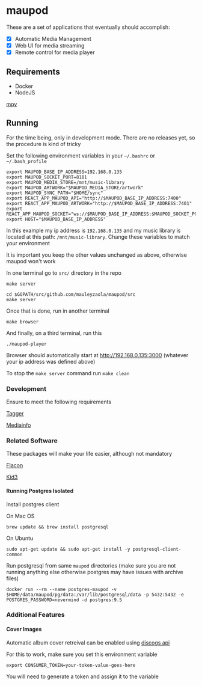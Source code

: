 # maupod

These are a set of applications that eventually should accomplish:

- [x] Automatic Media Management
- [x] Web UI for media streaming
- [x] Remote control for media player

## Requirements

* Docker
* NodeJS

[mpv](src/docs/mpv.md)

## Running

For the time being, only in development mode. There are no releases yet, 
so the procedure is kind of tricky

Set the following environment variables in your `~/.bashrc` or `~/.bash_profile`

```
export MAUPOD_BASE_IP_ADDRESS=192.168.0.135
export MAUPOD_SOCKET_PORT=8181
export MAUPOD_MEDIA_STORE=/mnt/music-library
export MAUPOD_ARTWORK="$MAUPOD_MEDIA_STORE/artwork"
export MAUPOD_SYNC_PATH="$HOME/sync"
export REACT_APP_MAUPOD_API="http://$MAUPOD_BASE_IP_ADDRESS:7400"
export REACT_APP_MAUPOD_ARTWORK="http://$MAUPOD_BASE_IP_ADDRESS:7401"
export REACT_APP_MAUPOD_SOCKET="ws://$MAUPOD_BASE_IP_ADDRESS:$MAUPOD_SOCKET_PORT"
export HOST="$MAUPOD_BASE_IP_ADDRESS"
```

In this example my ip address is `192.168.0.135` and my music library is located at this path: `/mnt/music-library`. Change these variables to match your environment

It is important you keep the other values unchanged as above, otherwise maupod won't work


In one terminal go to `src/` directory in the repo

```
make server
```
```
cd $GOPATH/src/github.com/mauleyzaola/maupod/src
make server
```

Once that is done, run in another terminal
```
make browser
```

And finally, on a third terminal, run this

```
./maupod-player
```

Browser should automatically start at http://192.168.0.135:3000 (whatever your ip address was defined above)

To stop the `make server` command run `make clean`


### Development

Ensure to meet the following requirements

[Tagger](src/pkg/taggers/README.md)

[Mediainfo](src/docs/mediainfo.md)

### Related Software

These packages will make your life easier, although not mandatory

[Flacon](src/docs/flacon.md)

[Kid3](src/docs/kid3.md)

#### Running Postgres Isolated

Install postgres client

On Mac OS
```
brew update && brew install postgresql
```

On Ubuntu
```
sudo apt-get update && sudo apt-get install -y postgresql-client-common
```

Run postgresql from same `maupod` directories (make sure you are not running anything else otherwise postgres may have issues with archive files)

```
docker run --rm --name postgres-maupod -v $HOME/data/maupod/pg/data:/var/lib/postgresql/data -p 5432:5432 -e POSTGRES_PASSWORD=nevermind -d postgres:9.5
```

### Additional Features

#### Cover Images

Automatic album cover retreival can be enabled using [discogs api](https://www.discogs.com/developers)

For this to work, make sure you set this environment variable
```
export CONSUMER_TOKEN=your-token-value-goes-here
```

You will need to generate a token and assign it to the variable
